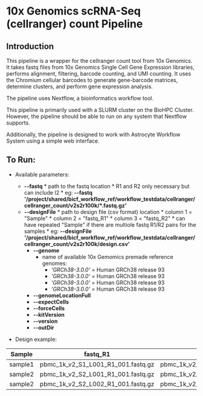 10x Genomics scRNA-Seq (cellranger) count Pipeline
========================================

Introduction
------------

This pipeline is a wrapper for the cellranger count tool from 10x Genomics. It takes fastq files from 10x Genomics Single Cell Gene Expression libraries, performs alignment, filtering, barcode counting, and UMI counting. It uses the Chromium cellular barcodes to generate gene-barcode matrices, determine clusters, and perform gene expression analysis.

The pipeline uses Nextflow, a bioinformatics workflow tool.

This pipeline is primarily used with a SLURM cluster on the BioHPC Cluster. However, the pipeline should be able to run on any system that Nextflow supports.

Additionally, the pipeline is designed to work with Astrocyte Workflow System using a simple web interface.

To Run:
-------

* Available parameters:
  * **--fastq**
        * path to the fastq location
        * R1 and R2 only necessary but can include I2
        * eg: **--fastq '/project/shared/bicf_workflow_ref/workflow_testdata/cellranger/cellranger_count/v2s2r100k/\*.fastq.gz'**
  * **--designFile**
        * path to design file (csv format) location
        * column 1 = "Sample"
        * column 2 = "fastq_R1"
        * column 3 = "fastq_R2"
        * can have repeated "Sample" if there are multiole fastq R1/R2 pairs for the samples
        * eg: **--designFile '/project/shared/bicf_workflow_ref/workflow_testdata/cellranger/cellranger_count/v2s2r100k/design.csv'**
    * **--genome**
        * name of available 10x Gemomics premade reference genomes:
            * *'GRCh38-3.0.0'* = Human GRCh38 release 93
            * *'GRCh38-3.0.0'* = Human GRCh38 release 93
            * *'GRCh38-3.0.0'* = Human GRCh38 release 93
            * *'GRCh38-3.0.0'* = Human GRCh38 release 93
    * **--genomeLocationFull**
    * **--expectCells**
    * **--forceCells**
    * **--kitVersion**
    * **--version**
    * **--outDir**

* Design example:

| Sample  | fastq_R1                           | fastq_R2                           |
|---------|------------------------------------|------------------------------------|
| sample1 | pbmc_1k_v2_S1_L001_R1_001.fastq.gz | pbmc_1k_v2_S1_L001_R2_001.fastq.gz |
| sample2 | pbmc_1k_v2_S2_L001_R1_001.fastq.gz | pbmc_1k_v2_S2_L001_R2_001.fastq.gz |
| sample2 | pbmc_1k_v2_S2_L002_R1_001.fastq.gz | pbmc_1k_v2_S2_L002_R2_001.fastq.gz |